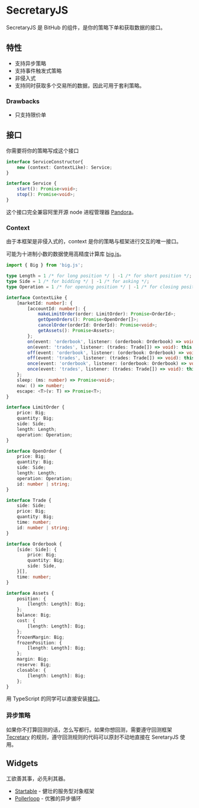 # SecretaryJS

SecretaryJS 是 BitHub 的组件，是你的策略下单和获取数据的接口。

## 特性

- 支持异步策略
- 支持事件触发式策略
- 非侵入式
- 支持同时获取多个交易所的数据，因此可用于套利策略。

### Drawbacks

- 只支持限价单

## 接口

你需要将你的策略写成这个接口

```ts
interface ServiceConstructor{
    new (context: ContextLike): Service;
}

interface Service {
    start(): Promise<void>;
    stop(): Promise<void>;
}
```

这个接口完全兼容阿里开源 node 进程管理器 [Pandora](https://github.com/midwayjs/pandora)。

### Context

由于本框架是非侵入式的，context 是你的策略与框架进行交互的唯一接口。

可能为十进制小数的数据使用高精度计算库 [big.js](https://github.com/MikeMcl/big.js/)。

```ts
import { Big } from 'big.js';

type Length = 1 /* for long position */ | -1 /* for short position */;
type Side = 1 /* for bidding */ | -1 /* for asking */;
type Operation = 1 /* for opening position */ | -1 /* for closing position */;

interface ContextLike {
    [marketId: number]: {
        [accountId: number]: {
            makeLimitOrder(order: LimitOrder): Promise<OrderId>;
            getOpenOrders(): Promise<OpenOrder[]>;
            cancelOrder(orderId: OrderId): Promise<void>;
            getAssets(): Promise<Assets>;
        };
        on(event: 'orderbook', listener: (orderbook: Orderbook) => void): this;
        on(event: 'trades', listener: (trades: Trade[]) => void): this;
        off(event: 'orderbook', listener: (orderbook: Orderbook) => void): this;
        off(event: 'trades', listener: (trades: Trade[]) => void): this;
        once(event: 'orderbook', listener: (orderbook: Orderbook) => void): this;
        once(event: 'trades', listener: (trades: Trade[]) => void): this;
    };
    sleep: (ms: number) => Promise<void>;
    now: () => number;
    escape: <T>(v: T) => Promise<T>;
}

interface LimitOrder {
    price: Big;
    quantity: Big;
    side: Side;
    length: Length;
    operation: Operation;
}

interface OpenOrder {
    price: Big;
    quantity: Big;
    side: Side;
    length: Length;
    operation: Operation;
    id: number | string;
}

interface Trade {
    side: Side;
    price: Big;
    quantity: Big;
    time: number;
    id: number | string;
}

interface Orderbook {
    [side: Side]: {
        price: Big;
        quantity: Big;
        side: Side,
    }[],
    time: number;
}

interface Assets {
    position: {
        [length: Length]: Big;
    };
    balance: Big;
    cost: {
        [length: Length]: Big;
    };
    frozenMargin: Big;
    frozenPosition: {
        [length: Length]: Big;
    };
    margin: Big;
    reserve: Big;
    closable: {
        [length: Length]: Big;
    };
}
```

用 TypeScript 的同学可以直接安装[接口](https://github.com/bithub-framework/interfaces)。

### 异步策略

如果你不打算回测的话，怎么写都行。如果你想回测，需要遵守回测框架 [Tecretary](https://github.com/bithub-framework/tecretary) 的规则，遵守回测规则的代码可以原封不动地直接在 SeretaryJS 使用。

## Widgets

工欲善其事，必先利其器。

- [Startable](https://github.com/zimtsui/startable) - 健壮的服务型对象框架
- [Pollerloop](https://github.com/zimtsui/pollerloop) - 优雅的异步循环
